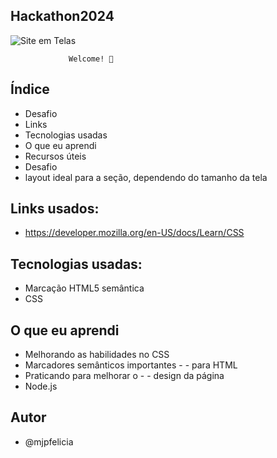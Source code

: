 ## Hackathon2024

<img src="/img/setehagaton7.png" alt="Site em Telas" />

                 Welcome! 👋

## Índice

- Desafio
- Links
- Tecnologias usadas
- O que eu aprendi
- Recursos úteis
- Desafio
- layout ideal para a seção, dependendo do tamanho da tela


## Links usados:

- https://developer.mozilla.org/en-US/docs/Learn/CSS


## Tecnologias usadas:
- Marcação HTML5 semântica
- CSS



## O que eu aprendi

- Melhorando as habilidades no CSS
- Marcadores semânticos importantes - - para HTML
- Praticando para melhorar o - - design da página
- Node.js

## Autor
- @mjpfelicia





